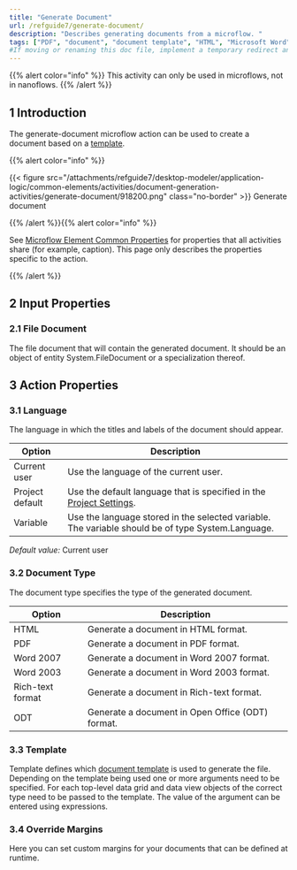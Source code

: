 ```yaml
---
title: "Generate Document"
url: /refguide7/generate-document/
description: "Describes generating documents from a microflow. "
tags: ["PDF", "document", "document template", "HTML", "Microsoft Word", "ODT"]
#If moving or renaming this doc file, implement a temporary redirect and let the respective team know they should update the URL in the product. See Mapping to Products for more details.
---
```


{{% alert color="info" %}}
This activity can only be used in microflows, not in nanoflows.
{{% /alert %}}

## 1 Introduction

The generate-document microflow action can be used to create a document based on a [template](/refguide7/document-templates/).

{{% alert color="info" %}}

{{< figure src="/attachments/refguide7/desktop-modeler/application-logic/common-elements/activities/document-generation-activities/generate-document/918200.png" class="no-border" >}}
Generate document

{{% /alert %}}{{% alert color="info" %}}

See [Microflow Element Common Properties](/refguide7/microflow-element-common-properties/) for properties that all activities share (for example, caption). This page only describes the properties specific to the action.

{{% /alert %}}

## 2 Input Properties

### 2.1 File Document

The file document that will contain the generated document. It should be an object of entity System.FileDocument or a specialization thereof.

## 3 Action Properties

### 3.1 Language

The language in which the titles and labels of the document should appear.

| Option | Description |
| --- | --- |
| Current user | Use the language of the current user. |
| Project default | Use the default language that is specified in the [Project Settings](/refguide7/project-settings/). |
| Variable | Use the language stored in the selected variable. The variable should be of type System.Language. |

*Default value:* Current user

### 3.2 Document Type

The document type specifies the type of the generated document.

| Option | Description |
| --- | --- |
| HTML | Generate a document in HTML format. |
| PDF | Generate a document in PDF format. |
| Word 2007 | Generate a document in Word 2007 format. |
| Word 2003 | Generate a document in Word 2003 format. |
| Rich-text format | Generate a document in Rich-text format. |
| ODT | Generate a document in Open Office (ODT) format. |

### 3.3 Template

Template defines which [document template](/refguide7/document-templates/) is used to generate the file. Depending on the template being used one or more arguments need to be specified. For each top-level data grid and data view objects of the correct type need to be passed to the template. The value of the argument can be entered using expressions.

### 3.4 Override Margins

Here you can set custom margins for your documents that can be defined at runtime.
